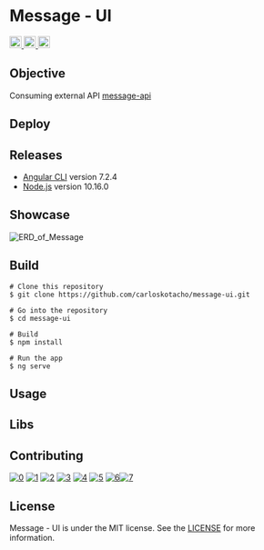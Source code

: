 # Message - UI

<a href="https://github.com/carloskotacho/message-ui/blob/master/LICENSE">
  <img src="https://img.shields.io/static/v1?label=license&message=MIT&color=informational" height="21"/>
</a>
<a href="https://david-dm.org/carloskotacho/message-ui" title="dependencies status">
  <img src="https://david-dm.org/carloskotacho/message-ui/status.svg" height="21"/>
</a>
<a href="https://github.com/carloskotacho/message-ui/releases">
  <img src="https://img.shields.io/github/v/release/carloskotacho/message-ui?colorB=58839b" height="21">    
</a>

## Objective

Consuming external API [message-api](https://github.com/carloskotacho/message-api)

## Deploy

## Releases

- [Angular CLI](https://github.com/angular/angular-cli) version 7.2.4
- [Node.js](https://nodejs.org/en/) version 10.16.0

## Showcase

![ERD_of_Message](https://user-images.githubusercontent.com/22691244/77832001-8a7c3500-7111-11ea-9757-ece581adda2e.png)

## Build

```
# Clone this repository
$ git clone https://github.com/carloskotacho/message-ui.git

# Go into the repository
$ cd message-ui

# Build
$ npm install

# Run the app
$ ng serve
```

## Usage

## Libs

## Contributing

[![0](https://sourcerer.io/fame/carloskotacho/carloskotacho/message-ui/images/0)](https://sourcerer.io/fame/carloskotacho/carloskotacho/message-ui/links/0)
[![1](https://sourcerer.io/fame/carloskotacho/carloskotacho/message-ui/images/1)](https://sourcerer.io/fame/carloskotacho/carloskotacho/message-ui/links/1)
[![2](https://sourcerer.io/fame/carloskotacho/carloskotacho/message-ui/images/2)](https://sourcerer.io/fame/carloskotacho/carloskotacho/message-ui/links/2)
[![3](https://sourcerer.io/fame/carloskotacho/carloskotacho/message-ui/images/3)](https://sourcerer.io/fame/carloskotacho/carloskotacho/message-ui/links/3)
[![4](https://sourcerer.io/fame/carloskotacho/carloskotacho/message-ui/images/4)](https://sourcerer.io/fame/carloskotacho/carloskotacho/message-ui/links/4)
[![5](https://sourcerer.io/fame/carloskotacho/carloskotacho/message-ui/images/5)](https://sourcerer.io/fame/carloskotacho/carloskotacho/message-ui/links/5)
[![6](https://sourcerer.io/fame/carloskotacho/carloskotacho/message-ui/images/6)](https://sourcerer.io/fame/carloskotacho/carloskotacho/message-ui/links/6
)[![7](https://sourcerer.io/fame/carloskotacho/carloskotacho/message-ui/images/7)](https://sourcerer.io/fame/carloskotacho/carloskotacho/message-ui/links/7)

## License

Message - UI is under the MIT license. See the [LICENSE](https://github.com/carloskotacho/message-ui/blob/master/LICENSE) for more information.

